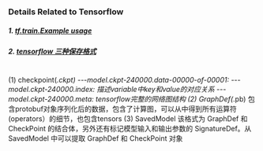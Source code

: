 ### Details Related to Tensorflow
##### 1. [tf.train.Example usage](https://blog.csdn.net/hfutdog/article/details/86244944)
##### 2. [tensorflow 三种保存格式](https://zhuanlan.zhihu.com/p/60064947)
</br>(1) checkpoint(*.ckpt)
---model.ckpt-240000.data-00000-of-00001: 
---model.ckpt-240000.index: 描述variable中key和value的对应关系
---model.ckpt-240000.meta: tensorflow完整的网络图结构
(2) GraphDef(*.pb)
包含protobuf对象序列化后的数据，包含了计算图，可以从中得到所有运算符(operators）的细节，也包含tensors
(3) SavedModel
该格式为 GraphDef 和 CheckPoint 的结合体，另外还有标记模型输入和输出参数的 SignatureDef。从 SavedModel 中可以提取 GraphDef 和 CheckPoint 对象
